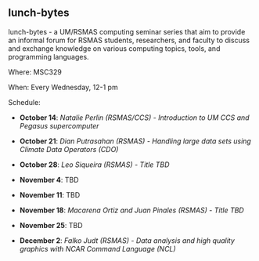 ## lunch-bytes
lunch-bytes - a UM/RSMAS computing seminar series that aim to provide an informal
forum for RSMAS students, researchers, and faculty to discuss and exchange knowledge
on various computing topics, tools, and programming languages.

Where: MSC329

When: Every Wednesday, 12-1 pm

Schedule:

* **October 14**: *Natalie Perlin (RSMAS/CCS) - Introduction to UM CCS and Pegasus supercomputer*

* **October 21**: *Dian Putrasahan (RSMAS) - Handling large data sets using Climate Data Operators (CDO)*

* **October 28**: *Leo Siqueira (RSMAS) - Title TBD*

* **November 4**: TBD

* **November 11**: TBD

* **November 18**: *Macarena Ortiz and Juan Pinales (RSMAS) - Title TBD*

* **November 25**: TBD

* **December 2**: *Falko Judt (RSMAS) - Data analysis and high quality graphics with NCAR Command Language (NCL)*
